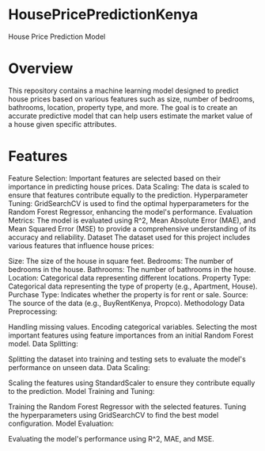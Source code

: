 # HousePricePredictionKenya
House Price Prediction Model
# Overview
This repository contains a machine learning model designed to predict house prices based on various features such as size, number of bedrooms, bathrooms, location, property type, and more. The goal is to create an accurate predictive model that can help users estimate the market value of a house given specific attributes.

# Features
Feature Selection: Important features are selected based on their importance in predicting house prices.
Data Scaling: The data is scaled to ensure that features contribute equally to the prediction.
Hyperparameter Tuning: GridSearchCV is used to find the optimal hyperparameters for the Random Forest Regressor, enhancing the model's performance.
Evaluation Metrics: The model is evaluated using R^2, Mean Absolute Error (MAE), and Mean Squared Error (MSE) to provide a comprehensive understanding of its accuracy and reliability.
Dataset
The dataset used for this project includes various features that influence house prices:

Size: The size of the house in square feet.
Bedrooms: The number of bedrooms in the house.
Bathrooms: The number of bathrooms in the house.
Location: Categorical data representing different locations.
Property Type: Categorical data representing the type of property (e.g., Apartment, House).
Purchase Type: Indicates whether the property is for rent or sale.
Source: The source of the data (e.g., BuyRentKenya, Propco).
Methodology
Data Preprocessing:

Handling missing values.
Encoding categorical variables.
Selecting the most important features using feature importances from an initial Random Forest model.
Data Splitting:

Splitting the dataset into training and testing sets to evaluate the model's performance on unseen data.
Data Scaling:

Scaling the features using StandardScaler to ensure they contribute equally to the prediction.
Model Training and Tuning:

Training the Random Forest Regressor with the selected features.
Tuning the hyperparameters using GridSearchCV to find the best model configuration.
Model Evaluation:

Evaluating the model's performance using R^2, MAE, and MSE.
